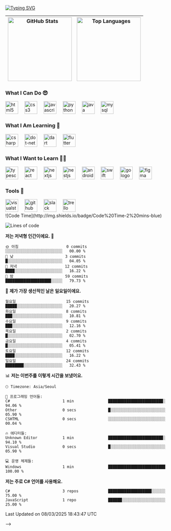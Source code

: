 <!--타이틀-->
[![Typing SVG](https://readme-typing-svg.demolab.com?font=Fira+Code&pause=1000&width=435&lines=Hello+I'm+Bin+Hyun)](https://git.io/typing-svg)

<!--스탯-->
| <img src="https://github-readme-stats.vercel.app/api?username=BinHyun&show_icons=true&title_color=4C77FF&icon_color=4C77FF" alt="GitHub Stats" style="height: 200px;" /> | <img src="https://github-readme-stats.vercel.app/api/top-langs/?username=BinHyun&layout=compact&title_color=4C77FF" alt="Top Languages" style="height: 200px;" /> |
|:--:|:--:|


### **What I Can Do 😎**

<div align="left">
  <img src="https://cdn.jsdelivr.net/gh/devicons/devicon/icons/html5/html5-original.svg" height="40" alt="html5 logo"  />
  <img width="12" />
  <img src="https://cdn.jsdelivr.net/gh/devicons/devicon/icons/css3/css3-original.svg" height="40" alt="css3 logo"  />
  <img width="12" />
  <img src="https://cdn.jsdelivr.net/gh/devicons/devicon/icons/javascript/javascript-original.svg" height="40" alt="javascript logo"  />
  <img width="12" />
  <img src="https://cdn.jsdelivr.net/gh/devicons/devicon/icons/python/python-original.svg" height="40" alt="python logo"  />
  <img width="12" />
  <img src="https://cdn.jsdelivr.net/gh/devicons/devicon/icons/java/java-original.svg" height="40" alt="java logo"  />
  <img width="12" />
  <img src="https://cdn.jsdelivr.net/gh/devicons/devicon/icons/mysql/mysql-original.svg" height="40" alt="mysql logo"  />
</div>

### **What I Am Learning 📖**

<div align="left">
  <img src="https://cdn.jsdelivr.net/gh/devicons/devicon/icons/csharp/csharp-original.svg" height="40" alt="csharp logo"  />
  <img width="12" />
  <img src="https://cdn.jsdelivr.net/gh/devicons/devicon/icons/dot-net/dot-net-original.svg" height="40" alt="dot-net logo"  />
  <img width="12" />
  <img src="https://cdn.jsdelivr.net/gh/devicons/devicon/icons/dart/dart-original.svg" height="40" alt="dart logo"  />
  <img width="12" />
  <img src="https://cdn.jsdelivr.net/gh/devicons/devicon/icons/flutter/flutter-original.svg" height="40" alt="flutter logo"  />
</div>

### **What I Want to Learn 🏴‍☠️**

<div align="left">
  <img src="https://cdn.jsdelivr.net/gh/devicons/devicon/icons/typescript/typescript-original.svg" height="40" alt="typescript logo"  />
  <img width="12" />
  <img src="https://cdn.jsdelivr.net/gh/devicons/devicon/icons/react/react-original.svg" height="40" alt="react logo"  />
  <img width="12" />
  <img src="https://cdn.jsdelivr.net/gh/devicons/devicon/icons/nextjs/nextjs-original.svg" height="40" alt="nextjs logo"  />
  <img width="12" />
  <img src="https://cdn.jsdelivr.net/gh/devicons/devicon/icons/nestjs/nestjs-original.svg" height="40" alt="nestjs logo"  />
  <img width="12" />
  <img src="https://cdn.jsdelivr.net/gh/devicons/devicon/icons/android/android-original.svg" height="40" alt="android logo"  />
  <img width="12" />
  <img src="https://cdn.jsdelivr.net/gh/devicons/devicon/icons/swift/swift-original.svg" height="40" alt="swift logo"  />
  <img width="12" />
  <img src="https://cdn.jsdelivr.net/gh/devicons/devicon/icons/go/go-original.svg" height="40" alt="go logo"  />
  <img width="12" />
  <img src="https://cdn.jsdelivr.net/gh/devicons/devicon/icons/figma/figma-original.svg" height="40" alt="figma logo"  />
</div>

### **Tools 🔨**

<div align="left">
  <img src="https://cdn.jsdelivr.net/gh/devicons/devicon/icons/visualstudio/visualstudio-plain.svg" height="40" alt="visualstudio logo"  />
  <img width="12" />
  <img src="https://cdn.jsdelivr.net/gh/devicons/devicon/icons/github/github-original.svg" height="40" alt="github logo"  />
  <img width="12" />
  <img src="https://cdn.jsdelivr.net/gh/devicons/devicon/icons/slack/slack-original.svg" height="40" alt="slack logo"  />
  <img width="12" />
  <img src="https://cdn.jsdelivr.net/gh/devicons/devicon/icons/trello/trello-plain.svg" height="40" alt="trello logo"  />
</div>
<!--
<!--START_SECTION:waka-->
![Code Time](http://img.shields.io/badge/Code%20Time-2%20mins-blue)

![Lines of code](https://img.shields.io/badge/%EC%A0%80%EB%8A%94%20%EC%97%AC%ED%83%9C%EA%B9%8C%EC%A7%80%20-1.3%20million%20%EC%A4%84%EC%9D%98%20%EC%BD%94%EB%93%9C%EB%A5%BC%20%EC%9E%91%EC%84%B1%ED%96%88%EC%96%B4%EC%9A%94.-blue)

**저는 저녁형 인간이에요. 🦉** 

```text
🌞 아침                     0 commits           ░░░░░░░░░░░░░░░░░░░░░░░░░   00.00 % 
🌆 낮　                     3 commits           █░░░░░░░░░░░░░░░░░░░░░░░░   04.05 % 
🌃 저녁                     12 commits          ████░░░░░░░░░░░░░░░░░░░░░   16.22 % 
🌙 밤　                     59 commits          ████████████████████░░░░░   79.73 % 
```
📅 **제가 가장 생산적인 날은 일요일이에요.** 

```text
월요일                      15 commits          █████░░░░░░░░░░░░░░░░░░░░   20.27 % 
화요일                      8 commits           ███░░░░░░░░░░░░░░░░░░░░░░   10.81 % 
수요일                      9 commits           ███░░░░░░░░░░░░░░░░░░░░░░   12.16 % 
목요일                      2 commits           █░░░░░░░░░░░░░░░░░░░░░░░░   02.70 % 
금요일                      4 commits           █░░░░░░░░░░░░░░░░░░░░░░░░   05.41 % 
토요일                      12 commits          ████░░░░░░░░░░░░░░░░░░░░░   16.22 % 
일요일                      24 commits          ████████░░░░░░░░░░░░░░░░░   32.43 % 
```


📊 **저는 이번주를 이렇게 시간을 보냈어요.** 

```text
🕑︎ Timezone: Asia/Seoul

💬 프로그래밍 언어들: 
C#                       1 min               ████████████████████████░   94.06 % 
Other                    0 secs              █░░░░░░░░░░░░░░░░░░░░░░░░   05.90 % 
CSHTML                   0 secs              ░░░░░░░░░░░░░░░░░░░░░░░░░   00.04 % 

🔥 에디터들: 
Unknown Editor           1 min               ████████████████████████░   94.10 % 
Visual Studio            0 secs              █░░░░░░░░░░░░░░░░░░░░░░░░   05.90 % 

💻 운영 체제들: 
Windows                  1 min               █████████████████████████   100.00 % 
```

**저는 주로 C# 언어를 사용해요.** 

```text
C#                       3 repos             ███████████████████░░░░░░   75.00 % 
JavaScript               1 repo              ██████░░░░░░░░░░░░░░░░░░░   25.00 % 
```




 Last Updated on 08/03/2025 18:43:47 UTC
<!--END_SECTION:waka-->
-->
